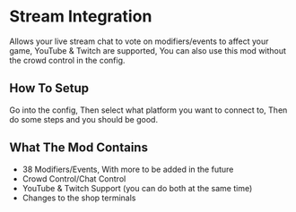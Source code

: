 # Stream Integration
Allows your live stream chat to vote on modifiers/events to affect your game, YouTube &amp; Twitch are supported, You can also use this mod without the crowd control in the config.

## How To Setup
Go into the config, Then select what platform you want to connect to, Then do some steps and you should be good.

## What The Mod Contains
- 38 Modifiers/Events, With more to be added in the future
- Crowd Control/Chat Control
- YouTube &amp; Twitch Support (you can do both at the same time)
- Changes to the shop terminals
